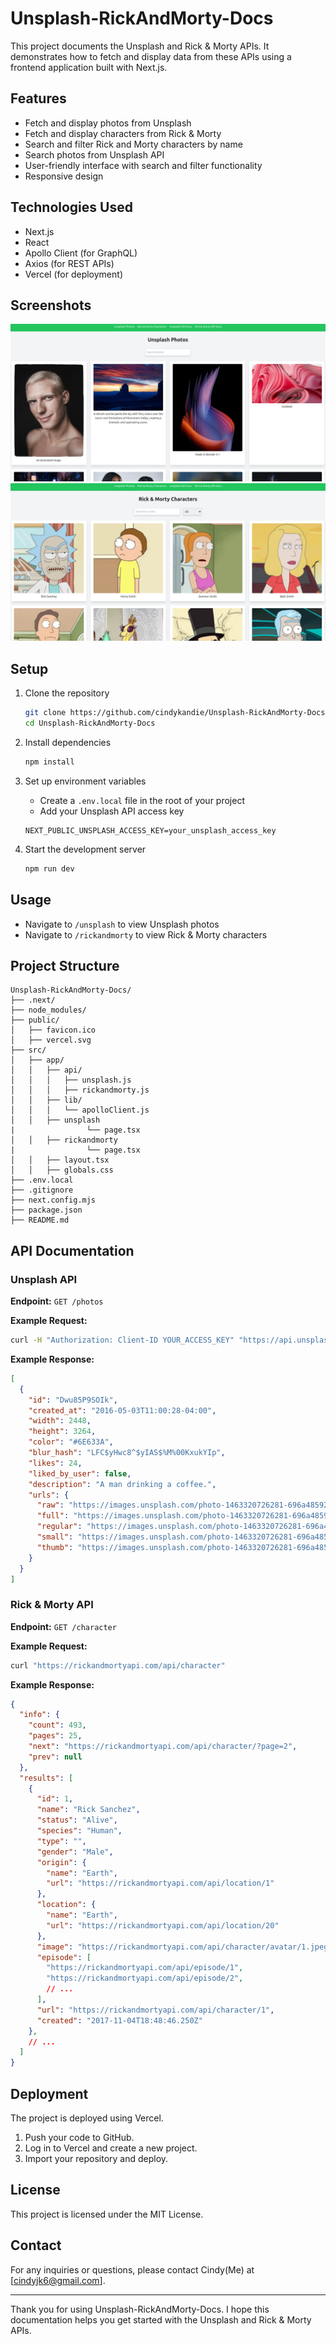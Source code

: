 # Unsplash-RickAndMorty-Docs

This project documents the Unsplash and Rick & Morty APIs. It demonstrates how to fetch and display data from these APIs using a frontend application built with Next.js.

## Features
- Fetch and display photos from Unsplash
- Fetch and display characters from Rick & Morty
- Search and filter Rick and Morty characters by name
- Search photos from Unsplash API
- User-friendly interface with search and filter functionality
- Responsive design

## Technologies Used
- Next.js
- React
- Apollo Client (for GraphQL)
- Axios (for REST APIs)
- Vercel (for deployment)

## Screenshots
![Unsplash Photos](/public/unsplashed.png)
![Ricky and Morty Characters](/public/rickied.png)

## Setup

1. Clone the repository
    ```bash
    git clone https://github.com/cindykandie/Unsplash-RickAndMorty-Docs.git
    cd Unsplash-RickAndMorty-Docs
    ```

2. Install dependencies
    ```bash
    npm install
    ```

3. Set up environment variables
    - Create a `.env.local` file in the root of your project
    - Add your Unsplash API access key
    ```plaintext
    NEXT_PUBLIC_UNSPLASH_ACCESS_KEY=your_unsplash_access_key
    ```

4. Start the development server
    ```bash
    npm run dev
    ```

## Usage

- Navigate to `/unsplash` to view Unsplash photos
- Navigate to `/rickandmorty` to view Rick & Morty characters

## Project Structure

```
Unsplash-RickAndMorty-Docs/
├── .next/
├── node_modules/
├── public/
│   ├── favicon.ico
│   ├── vercel.svg
├── src/
│   ├── app/
│   │   ├── api/
│   │   │   ├── unsplash.js
│   │   │   ├── rickandmorty.js
│   │   ├── lib/
│   │   │   └── apolloClient.js
│   │   ├── unsplash
|                └── page.tsx
│   │   ├── rickandmorty
|                └── page.tsx
│   │   ├── layout.tsx
│   │   ├── globals.css
├── .env.local
├── .gitignore
├── next.config.mjs
├── package.json
├── README.md
```

## API Documentation

### Unsplash API

**Endpoint:** `GET /photos`

**Example Request:**
```bash
curl -H "Authorization: Client-ID YOUR_ACCESS_KEY" "https://api.unsplash.com/photos"
```

**Example Response:**
```json
[
  {
    "id": "Dwu85P9SOIk",
    "created_at": "2016-05-03T11:00:28-04:00",
    "width": 2448,
    "height": 3264,
    "color": "#6E633A",
    "blur_hash": "LFC$yHwc8^$yIAS$%M%00KxukYIp",
    "likes": 24,
    "liked_by_user": false,
    "description": "A man drinking a coffee.",
    "urls": {
      "raw": "https://images.unsplash.com/photo-1463320726281-696a485928c7",
      "full": "https://images.unsplash.com/photo-1463320726281-696a485928c7",
      "regular": "https://images.unsplash.com/photo-1463320726281-696a485928c7",
      "small": "https://images.unsplash.com/photo-1463320726281-696a485928c7",
      "thumb": "https://images.unsplash.com/photo-1463320726281-696a485928c7"
    }
  }
]
```

### Rick & Morty API

**Endpoint:** `GET /character`

**Example Request:**
```bash
curl "https://rickandmortyapi.com/api/character"
```

**Example Response:**
```json
{
  "info": {
    "count": 493,
    "pages": 25,
    "next": "https://rickandmortyapi.com/api/character/?page=2",
    "prev": null
  },
  "results": [
    {
      "id": 1,
      "name": "Rick Sanchez",
      "status": "Alive",
      "species": "Human",
      "type": "",
      "gender": "Male",
      "origin": {
        "name": "Earth",
        "url": "https://rickandmortyapi.com/api/location/1"
      },
      "location": {
        "name": "Earth",
        "url": "https://rickandmortyapi.com/api/location/20"
      },
      "image": "https://rickandmortyapi.com/api/character/avatar/1.jpeg",
      "episode": [
        "https://rickandmortyapi.com/api/episode/1",
        "https://rickandmortyapi.com/api/episode/2",
        // ...
      ],
      "url": "https://rickandmortyapi.com/api/character/1",
      "created": "2017-11-04T18:48:46.250Z"
    },
    // ...
  ]
}
```

## Deployment

The project is deployed using Vercel. 

1. Push your code to GitHub.
2. Log in to Vercel and create a new project.
3. Import your repository and deploy.

## License

This project is licensed under the MIT License.

## Contact

For any inquiries or questions, please contact Cindy(Me) at [cindyjk6@gmail.com].

---

Thank you for using Unsplash-RickAndMorty-Docs. I hope this documentation helps you get started with the Unsplash and Rick & Morty APIs.
